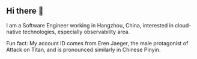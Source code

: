 ## Hi there 👋

<!--
**iamyeka/iamyeka** is a ✨ _special_ ✨ repository because its `README.md` (this file) appears on your GitHub profile.

Here are some ideas to get you started:

- 🔭 I’m currently working on ...
- 🌱 I’m currently learning ...
- 👯 I’m looking to collaborate on ...
- 🤔 I’m looking for help with ...
- 💬 Ask me about ...
- 📫 How to reach me: ...
- 😄 Pronouns: ...
- ⚡ Fun fact: ...
-->

I am a Software Engineer working in Hangzhou, China, interested in cloud-native technologies, especially observability area.

Fun fact: My account ID comes from Eren Jaeger, the male protagonist of Attack on Titan, and is pronounced similarly in Chinese Pinyin.
